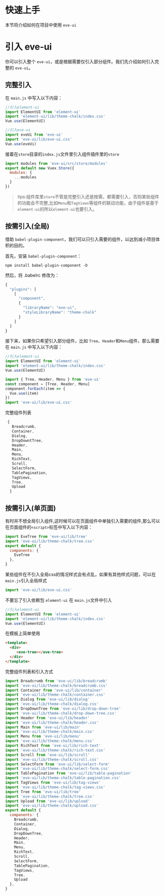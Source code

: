 #  快速上手
本节将介绍如何在项目中使用 `eve-ui`

# 引入 eve-ui
你可以引入整个 `eve-ui`，或是根据需要仅引入部分组件。我们先介绍如何引入完整的 `eve-ui`。

## 完整引入

在 `main.js` 中写入以下内容：

```js
//引入element-ui
import ElementUI from 'element-ui'
import 'element-ui/lib/theme-chalk/index.css'
Vue.use(ElementUI)

//引入eve-ui
import eveUi from 'eve-ui'
import 'eve-ui/lib/eve-ui.css'
Vue.use(eveUi)
```

接着在`store`目录的`index.js`文件里引入组件插件里的`store`

```js
import modules from 'eve-ui/src/store/modules'
export default new Vuex.Store({
  modules: {
    ...modules
  }
})
```
> tips:组件库里`store`不管是完整引入还是按需，都需要引入，否则某些组件的功能会不完整,比如`Menu`和`TagViews`等组件的联动功能，由于组件是基于`element-ui`的所以`element-ui`也要引入。

## 按需引入(全局)

借助 `babel-plugin-component`，我们可以只引入需要的组件，以达到减小项目体积的目的。

首先，安装 `babel-plugin-component`：

```
npm install babel-plugin-component -D
```

然后，将 .babelrc 修改为：

```js
{
  "plugins": [
    [
      "component",
      {
        "libraryName": "eve-ui",
        "styleLibraryName": "theme-chalk"
      }
    ]
  ]
}
```
接下来，如果你只希望引入部分组件，比如 `Tree`、`Header`和`Menu`组件，那么需要在 `main.js` 中写入以下内容：

``` js
//引入element-ui
import ElementUI from 'element-ui'
import 'element-ui/lib/theme-chalk/index.css'
Vue.use(ElementUI)

import { Tree, Header, Menu } from 'eve-ui'
const component = [Tree, Header, Menu]
component.forEach(item => {
  Vue.use(item)
})
import 'eve-ui/lib/eve-ui.css'
```

完整组件列表

```js
 { 
   Breadcrumb,
   Container,
   Dialog,
   DropDowntTree,
   Header,
   Main,
   Menu,
   RichText,
   Scroll,
   SelectForm,
   TablePagination,
   TagViews,
   Tree,  
   Upload
  } 
```

## 按需引入(单页面)
有时并不想全局引入组件,这时候可以在页面组件中单独引入需要的组件,那么可以在页面组件的`<script>`标签中写入以下内容：
```js
import EveTree from 'eve-ui/lib/tree'
import 'eve-ui/lib/theme-chalk/tree.css'
export default {
  components: {
    EveTree
  },
}
```

某些组件在不引入全局css的情况样式会有点乱，如果有其他样式问题，可以在`main.js`引入全局样式 
```js
import 'eve-ui/lib/eve-ui.css'
```

不要忘了引入依赖包 `element-ui` 在 `main.js`文件中引入

```js
//引入element-ui
import ElementUI from 'element-ui'
import 'element-ui/lib/theme-chalk/index.css'
Vue.use(ElementUI)

```

在模板上简单使用
```html
<template>
  <div>
     <eve-tree></eve-tree>
  </div>
</template>
```

完整组件列表和引入方式

```js
import Breadcrumb from 'eve-ui/lib/breadcrumb'
import 'eve-ui/lib/theme-chalk/breadcrumb.css'
import Container from 'eve-ui/lib/container'
import 'eve-ui/lib/theme-chalk/container.css'
import Dialog from 'eve-ui/lib/dialog'
import 'eve-ui/lib/theme-chalk/dialog.css'
import DropDownTree from 'eve-ui/lib/drop-down-tree'
import 'eve-ui/lib/theme-chalk/drop-down-tree.css'
import Header from 'eve-ui/lib/header'
import 'eve-ui/lib/theme-chalk/header.css'
import Main from 'eve-ui/lib/main'
import 'eve-ui/lib/theme-chalk/main.css'
import Menu from 'eve-ui/lib/menu'
import 'eve-ui/lib/theme-chalk/menu.css'
import RichText from 'eve-ui/lib/rich-text'
import 'eve-ui/lib/theme-chalk/rich-text.css'
import Scroll from 'eve-ui/lib/scroll'
import 'eve-ui/lib/theme-chalk/scroll.css'
import SelectForm from 'eve-ui/lib/select-form'
import 'eve-ui/lib/theme-chalk/select-form.css'
import TablePagination from 'eve-ui/lib/table-pagination'
import 'eve-ui/lib/theme-chalk/table-pagination.css'
import TagViews from 'eve-ui/lib/tag-views'
import 'eve-ui/lib/theme-chalk/tag-views.css'
import Tree from 'eve-ui/lib/tree'
import 'eve-ui/lib/theme-chalk/tree.css'
import Upload from 'eve-ui/lib/upload'
import 'eve-ui/lib/theme-chalk/upload.css'
export default {
  components: {
    Breadcrumb,
    Container,
    Dialog,
    DropDownTree,
    Header,
    Main,
    Menu,
    RichText,
    Scroll,
    SelectForm,
    TablePagination,
    TagViews,
    Tree,
    Upload
  },
}
```
